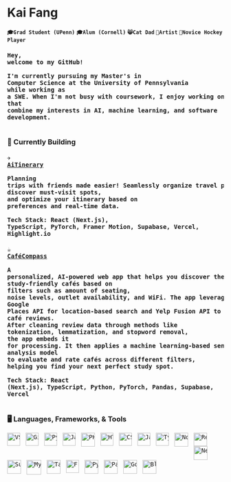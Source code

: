 # Kai Fang 
**`🎓Grad Student (UPenn)`** **`🎓Alum (Cornell)`** **`😸Cat Dad`** **`🎸Artist`** **`🏒Novice Hockey Player`**

#### <pre>Hey, welcome to my GitHub! <br><br>I'm currently pursuing my Master's in Computer Science at the University of Pennsylvania <br>while working as a SWE. When I'm not busy with coursework, I enjoy working on projects that <br>combine my interests in AI, machine learning, and software development. </pre>
#

### 🚀 Currently Building
#### <pre>✈️ [AiTinerary](https://github.com/haifromkai/AiTinerary)<br><br>Planning trips with friends made easier! Seamlessly organize travel plans, discover must-visit spots,<br>and optimize your itinerary based on preferences and real-time data.<br><br>Tech Stack: React (Next.js), TypeScript, PyTorch, Framer Motion, Supabase, Vercel, Highlight.io</pre>

#### <pre>☕ [CaféCompass](https://github.com/haifromkai/CafeCompass)<br><br>A personalized, AI-powered web app that helps you discover the best study-friendly cafés based on<br>filters such as amount of seating, noise levels, outlet availability, and WiFi. The app leverages<br>Google Places API for location-based search and Yelp Fusion API to data scrape café reviews.<br>After cleaning review data through methods like tokenization, lemmatization, and stopword removal,<br>the app embeds it for processing. It then applies a machine learning-based sentiment analysis model<br>to evaluate and rate cafés across different filters, helping you find your next perfect study spot.<br><br>Tech Stack: React (Next.js), TypeScript, Python, PyTorch, Pandas, Supabase, Vercel</pre>
#

### 🖥 Languages, Frameworks, & Tools 
<pre><img align="left" alt="VSCode" width="30px" style="padding-right:10px;" src="https://cdn.jsdelivr.net/npm/devicon@2.15.1/icons/vscode/vscode-original.svg" /><img align="left" alt="Git" width="30px" style="padding-right:10px;"src="https://cdn.jsdelivr.net/gh/devicons/devicon/icons/git/git-original.svg" /><img align="left" alt="Python" width="30px" style="padding-right:10px;" src="https://cdn.jsdelivr.net/gh/devicons/devicon/icons/python/python-plain.svg" /><img align="left" alt="Java" width="30px" style="padding-right:10px;" src="https://cdn.jsdelivr.net/gh/devicons/devicon@latest/icons/java/java-original.svg" /><img align="left" alt="PHP" width="32px" style="padding-right:10px;" src="https://cdn.jsdelivr.net/gh/devicons/devicon@latest/icons/php/php-original.svg" /><img align="left" alt="HTML" width="30px" style="padding-right:10px;" src="https://cdn.jsdelivr.net/gh/devicons/devicon/icons/html5/html5-plain.svg" /><img align="left" alt="CSS" width="30px" style="padding-right:10px;" src="https://cdn.jsdelivr.net/gh/devicons/devicon/icons/css3/css3-plain.svg" /><img align="left" alt="JavaScript" width="30px" style="padding-right:10px;" src="https://cdn.jsdelivr.net/gh/devicons/devicon/icons/javascript/javascript-plain.svg" /><img align="left" alt="TypeScript" width="30px" style="padding-right:10px;" src="https://cdn.jsdelivr.net/gh/devicons/devicon@latest/icons/typescript/typescript-original.svg" /><img align="left" alt="Nodejs" width="32px" style="padding-right:10px;" src="https://cdn.jsdelivr.net/gh/devicons/devicon@latest/icons/nodejs/nodejs-original.svg" /><img align="left" alt="React" width="31px" style="padding-right:10px;" src="https://cdn.jsdelivr.net/gh/devicons/devicon@latest/icons/react/react-original.svg" /><img align="left" alt="Nextjs" width="32px" style="padding-right:10px;" src="https://cdn.jsdelivr.net/gh/devicons/devicon@latest/icons/nextjs/nextjs-original.svg" /><img align="left" alt="Supabase" width="32px" style="padding-right:10px;" src="https://cdn.jsdelivr.net/gh/devicons/devicon@latest/icons/supabase/supabase-original.svg" /><img align="left" alt="MySQL" width="34px" style="padding-right:10px;" src="https://cdn.jsdelivr.net/gh/devicons/devicon@latest/icons/mysql/mysql-original-wordmark.svg" /><img align="left" alt="TailwindCSS" width="32px" style="padding-right:10px;" src="https://cdn.jsdelivr.net/gh/devicons/devicon@latest/icons/tailwindcss/tailwindcss-original.svg" /><img align="left" alt="FramerMotion" width="30px" style="padding-right:10px;" src="https://cdn.jsdelivr.net/gh/devicons/devicon@latest/icons/framermotion/framermotion-original.svg" /><img align="left" alt="PyTorch" width="32px" style="padding-right:10px;" src="https://cdn.jsdelivr.net/gh/devicons/devicon@latest/icons/pytorch/pytorch-original.svg" /><img align="left" alt="Pandas" width="32px" style="padding-right:10px;" src="https://cdn.jsdelivr.net/gh/devicons/devicon@latest/icons/pandas/pandas-original.svg" /><img align="left" alt="Godot 4.2.1" width="32px" style="padding-right:10px;" src="https://cdn.jsdelivr.net/npm/devicon@2.15.1/icons/godot/godot-original.svg" /><img align="left" alt="Blender 4.0" width="32px" style="padding-right:10px;" src="https://cdn.jsdelivr.net/gh/devicons/devicon@latest/icons/blender/blender-original.svg" /></pre>
